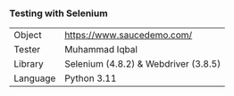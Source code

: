 ### Testing with Selenium
<table>
<tr>
<td>Object</td>
<td><a href="https://www.saucedemo.com/">https://www.saucedemo.com/</a></td>
</tr>
<tr>
<td>Tester</td>
<td>Muhammad Iqbal</td>
</tr>
<tr>
<td>Library</td>
<td>Selenium (4.8.2) & Webdriver (3.8.5) </td>
</tr>
<tr>
<td>Language</td>
<td>Python 3.11</td>
</tr>
</table>
